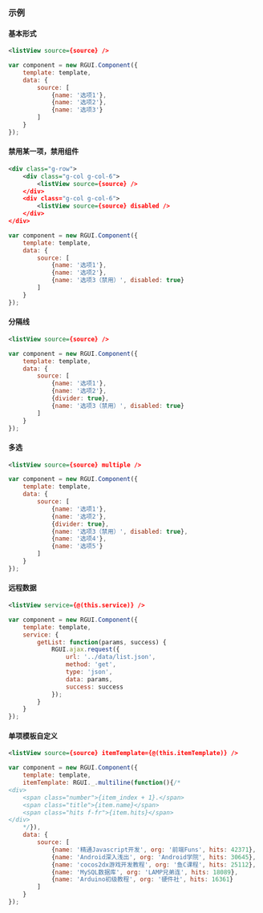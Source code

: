 ### 示例
#### 基本形式

<div class="m-example"></div>

```xml
<listView source={source} />
```

```javascript
var component = new RGUI.Component({
    template: template,
    data: {
        source: [
            {name: '选项1'},
            {name: '选项2'},
            {name: '选项3'}
        ]
    }
});
```

#### 禁用某一项，禁用组件

<div class="m-example"></div>

```xml
<div class="g-row">
    <div class="g-col g-col-6">
        <listView source={source} />
    </div>
    <div class="g-col g-col-6">
        <listView source={source} disabled />
    </div>
</div>
```

```javascript
var component = new RGUI.Component({
    template: template,
    data: {
        source: [
            {name: '选项1'},
            {name: '选项2'},
            {name: '选项3（禁用）', disabled: true}
        ]
    }
});
```

#### 分隔线

<div class="m-example"></div>

```xml
<listView source={source} />
```

```javascript
var component = new RGUI.Component({
    template: template,
    data: {
        source: [
            {name: '选项1'},
            {name: '选项2'},
            {divider: true},
            {name: '选项3（禁用）', disabled: true}
        ]
    }
});
```

#### 多选

<div class="m-example"></div>

```xml
<listView source={source} multiple />
```

```javascript
var component = new RGUI.Component({
    template: template,
    data: {
        source: [
            {name: '选项1'},
            {name: '选项2'},
            {divider: true},
            {name: '选项3（禁用）', disabled: true},
            {name: '选项4'},
            {name: '选项5'}
        ]
    }
});
```

#### 远程数据

<div class="m-example"></div>

```xml
<listView service={@(this.service)} />
```

```javascript
var component = new RGUI.Component({
    template: template,
    service: {
        getList: function(params, success) {
            RGUI.ajax.request({
                url: '../data/list.json',
                method: 'get',
                type: 'json',
                data: params,
                success: success
            });
        }
    }
});
```

#### 单项模板自定义

<div class="m-example"></div>

```xml
<listView source={source} itemTemplate={@(this.itemTemplate)} />
```

```javascript
var component = new RGUI.Component({
    template: template,
    itemTemplate: RGUI._.multiline(function(){/*
<div>
    <span class="number">{item_index + 1}.</span>
    <span class="title">{item.name}</span>
    <span class="hits f-fr">{item.hits}</span>
</div>
    */}),
    data: {
        source: [
            {name: '精通Javascript开发', org: '前端Funs', hits: 42371},
            {name: 'Android深入浅出', org: 'Android学院', hits: 30645},
            {name: 'cocos2dx游戏开发教程', org: '鱼C课程', hits: 25112},
            {name: 'MySQL数据库', org: 'LAMP兄弟连', hits: 18089},
            {name: 'Arduino初级教程', org: '硬件社', hits: 16361}
        ]
    }
});
```
